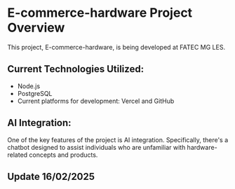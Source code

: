 # E-commerce-hardware Project Overview

This project, E-commerce-hardware, is being developed at FATEC MG LES.

## Current Technologies Utilized:
- Node.js
- PostgreSQL
- Current platforms for development: Vercel and GitHub

## AI Integration:
One of the key features of the project is AI integration. Specifically, there's a chatbot designed to assist individuals who are unfamiliar with hardware-related concepts and products.

## Update 16/02/2025
